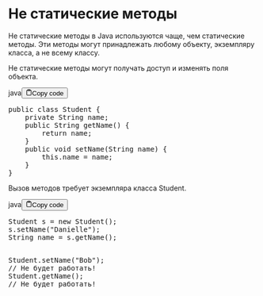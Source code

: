 <h1>Не статические методы</h1>
<p>Не статические методы в Java используются чаще, чем статические методы.
Эти методы могут принадлежать любому объекту, экземпляру класса, а не всему классу.</p>
<p>Не статические методы могут получать доступ и изменять поля объекта.</p>
<div class="code-element"><div class="lang-line"><text>java</text><button class="copy-button" id="code737b" onclick="copyCode(code737, code737b)"><svg stroke="currentColor" fill="none" stroke-width="2" viewBox="0 0 24 24" stroke-linecap="round" stroke-linejoin="round" class="h-4 w-4" height="1em" width="1em" xmlns="http://www.w3.org/2000/svg"><path d="M16 4h2a2 2 0 0 1 2 2v14a2 2 0 0 1-2 2H6a2 2 0 0 1-2-2V6a2 2 0 0 1 2-2h2"></path><rect x="8" y="2" width="8" height="4" rx="1" ry="1"></rect></svg><text>Copy code</text></button></div><div class="code" id="code737"><div class="highlight"><pre><span></span><span class="kd">public</span><span class="w"> </span><span class="kd">class</span> <span class="nc">Student</span><span class="w"> </span><span class="p">{</span>
<span class="w">    </span><span class="kd">private</span><span class="w"> </span><span class="n">String</span><span class="w"> </span><span class="n">name</span><span class="p">;</span>
<span class="w">    </span><span class="kd">public</span><span class="w"> </span><span class="n">String</span><span class="w"> </span><span class="nf">getName</span><span class="p">()</span><span class="w"> </span><span class="p">{</span>
<span class="w">        </span><span class="k">return</span><span class="w"> </span><span class="n">name</span><span class="p">;</span>
<span class="w">    </span><span class="p">}</span>
<span class="w">    </span><span class="kd">public</span><span class="w"> </span><span class="kt">void</span><span class="w"> </span><span class="nf">setName</span><span class="p">(</span><span class="n">String</span><span class="w"> </span><span class="n">name</span><span class="p">)</span><span class="w"> </span><span class="p">{</span>
<span class="w">        </span><span class="k">this</span><span class="p">.</span><span class="na">name</span><span class="w"> </span><span class="o">=</span><span class="w"> </span><span class="n">name</span><span class="p">;</span>
<span class="w">    </span><span class="p">}</span>
<span class="p">}</span>
</pre></div></div></div>

<p>Вызов методов требует экземпляра класса Student.</p>
<div class="code-element"><div class="lang-line"><text>java</text><button class="copy-button" id="code738b" onclick="copyCode(code738, code738b)"><svg stroke="currentColor" fill="none" stroke-width="2" viewBox="0 0 24 24" stroke-linecap="round" stroke-linejoin="round" class="h-4 w-4" height="1em" width="1em" xmlns="http://www.w3.org/2000/svg"><path d="M16 4h2a2 2 0 0 1 2 2v14a2 2 0 0 1-2 2H6a2 2 0 0 1-2-2V6a2 2 0 0 1 2-2h2"></path><rect x="8" y="2" width="8" height="4" rx="1" ry="1"></rect></svg><text>Copy code</text></button></div><div class="code" id="code738"><div class="highlight"><pre><span></span><span class="n">Student</span><span class="w"> </span><span class="n">s</span><span class="w"> </span><span class="o">=</span><span class="w"> </span><span class="k">new</span><span class="w"> </span><span class="n">Student</span><span class="p">();</span>
<span class="n">s</span><span class="p">.</span><span class="na">setName</span><span class="p">(</span><span class="s">&quot;Danielle&quot;</span><span class="p">);</span>
<span class="n">String</span><span class="w"> </span><span class="n">name</span><span class="w"> </span><span class="o">=</span><span class="w"> </span><span class="n">s</span><span class="p">.</span><span class="na">getName</span><span class="p">();</span>

<span class="n">Student</span><span class="p">.</span><span class="na">setName</span><span class="p">(</span><span class="s">&quot;Bob&quot;</span><span class="p">);</span><span class="w"> </span><span class="c1">// Не будет работать!</span>
<span class="n">Student</span><span class="p">.</span><span class="na">getName</span><span class="p">();</span><span class="w"> </span><span class="c1">// Не будет работать!</span>
</pre></div></div></div>